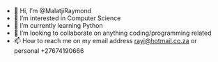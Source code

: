 - 👋 Hi, I’m @MalatjiRaymond
- 👀 I’m interested in Computer Science
- 🌱 I’m currently learning Python
- 💞️ I’m looking to collaborate on anything coding/programming related
- 📫 How to reach me on my email address rayj@hotmail.co.za or personal +27674190666

<!---
MalatjiRaymond/MalatjiRaymond is a ✨ special ✨ repository because its `README.md` (this file) appears on your GitHub profile.
You can click the Preview link to take a look at your changes.
--->
